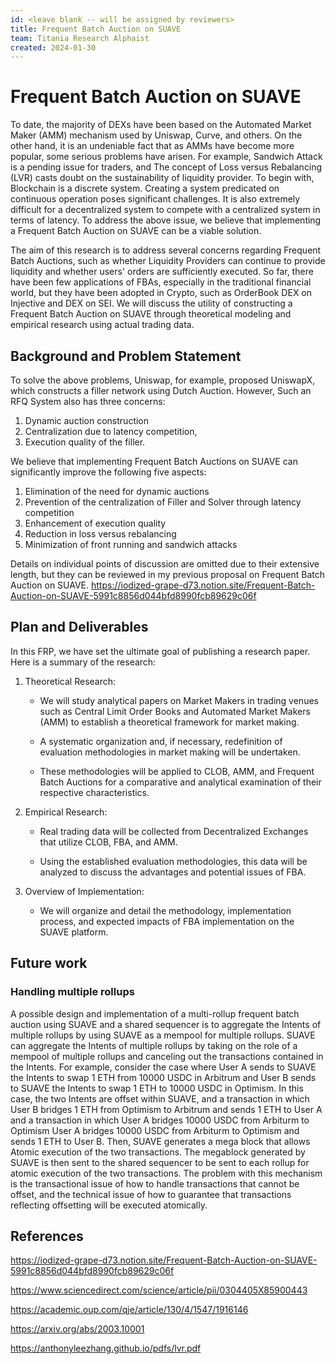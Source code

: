 ```yaml
---
id: <leave blank -- will be assigned by reviewers>
title: Frequent Batch Auction on SUAVE
team: Titania Research Alphaist
created: 2024-01-30
---
```


# Frequent Batch Auction on SUAVE

To date, the majority of DEXs have been based on the Automated Market Maker (AMM) mechanism used by Uniswap, Curve, and others. On the other hand, it is an undeniable fact that as AMMs have become more popular, some serious problems have arisen. For example, Sandwich Attack is a pending issue for traders, and The concept of Loss versus Rebalancing (LVR) casts doubt on the sustainability of liquidity provider. To begin with, Blockchain is a discrete system. Creating a system predicated on continuous operation poses significant challenges. It is also extremely difficult for a decentralized system to compete with a centralized system in terms of latency. To address the above issue, we believe that implementing a Frequent Batch Auction on SUAVE can be a viable solution. 

The aim of this research is to address several concerns regarding Frequent Batch Auctions, such as whether Liquidity Providers can continue to provide liquidity and whether users' orders are sufficiently executed. So far, there have been few applications of FBAs, especially in the traditional financial world, but they have been adopted in Crypto, such as OrderBook DEX on Injective and DEX on SEI. We will discuss the utility of constructing a Frequent Batch Auction on SUAVE through theoretical modeling and empirical research using actual trading data.


## Background and Problem Statement
To solve the above problems, Uniswap, for example, proposed UniswapX, which constructs a filler network using Dutch Auction. However, Such an RFQ System also has three concerns: 
1. Dynamic auction construction
2. Centralization due to latency competition,
3. Execution quality of the filler.

We believe that implementing Frequent Batch Auctions on SUAVE can significantly improve the following five aspects:

1. Elimination of the need for dynamic auctions
2. Prevention of the centralization of Filler and Solver through latency competition
3. Enhancement of execution quality
4. Reduction in loss versus rebalancing
5. Minimization of front running and sandwich attacks

Details on individual points of discussion are omitted due to their extensive length, but they can be reviewed in my previous proposal on Frequent Batch Auction on SUAVE.
https://iodized-grape-d73.notion.site/Frequent-Batch-Auction-on-SUAVE-5991c8856d044bfd8990fcb89629c06f

## Plan and Deliverables
In this FRP, we have set the ultimate goal of publishing a research paper. Here is a summary of the research:
1. Theoretical Research:

   - We will study analytical papers on Market Makers in trading venues such as Central Limit Order Books and Automated Market Makers (AMM) to establish a theoretical framework for market making.

   - A systematic organization and, if necessary, redefinition of evaluation methodologies in market making will be undertaken.

   - These methodologies will be applied to CLOB, AMM, and Frequent Batch Auctions for a comparative and analytical examination of their respective characteristics.
2. Empirical Research:

   - Real trading data will be collected from Decentralized Exchanges that utilize CLOB, FBA, and AMM.
     
   - Using the established evaluation methodologies, this data will be analyzed to discuss the advantages and potential issues of FBA.

3. Overview of Implementation:
   - We will organize and detail the methodology, implementation process, and expected impacts of FBA implementation on the SUAVE platform.

## Future work
### Handling multiple rollups

A possible design and implementation of a multi-rollup frequent batch auction using SUAVE and a shared sequencer is to aggregate the Intents of multiple rollups by using SUAVE as a mempool for multiple rollups. SUAVE can aggregate the Intents of multiple rollups by taking on the role of a mempool of multiple rollups and canceling out the transactions contained in the Intents. For example, consider the case where User A sends to SUAVE the Intents to swap 1 ETH from 10000 USDC in Arbitrum and User B sends to SUAVE the Intents to swap 1 ETH to 10000 USDC in Optimism. In this case, the two Intents are offset within SUAVE, and a transaction in which User B bridges 1 ETH from Optimism to Arbitrum and sends 1 ETH to User A and a transaction in which User A bridges 10000 USDC from Arbiturm to Optimism User A bridges 10000 USDC from Arbiturm to Optimism and sends 1 ETH to User B. Then, SUAVE generates a mega block that allows Atomic execution of the two transactions. The megablock generated by SUAVE is then sent to the shared sequencer to be sent to each rollup for atomic execution of the two transactions. The problem with this mechanism is the transactional issue of how to handle transactions that cannot be offset, and the technical issue of how to guarantee that transactions reflecting offsetting will be executed atomically.


## References

https://iodized-grape-d73.notion.site/Frequent-Batch-Auction-on-SUAVE-5991c8856d044bfd8990fcb89629c06f

https://www.sciencedirect.com/science/article/pii/0304405X85900443

https://academic.oup.com/qje/article/130/4/1547/1916146

https://arxiv.org/abs/2003.10001

https://anthonyleezhang.github.io/pdfs/lvr.pdf
